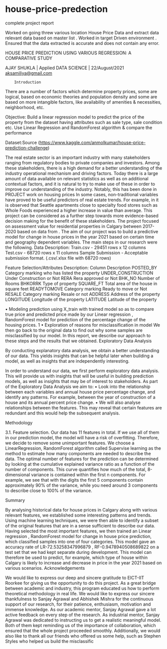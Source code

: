 # house-price-predection

complete project report 

Worked on going threw various location House Price Data and extract data relevant data based on master list . Worked in target Driven environment . Ensured that the data extracted is accurate and does not contain any error. 


	
	




HOUSE PRICE PREDICTION USING VARIOUS REGRESSION:
A COMPARATIVE STUDY



AJAY SHUKLA   |  Applied  DATA SCIENCE   |   22/August/2021
       aksamiliya@gmail.com
	 
		Introduction

There are a number of factors which determine property prices, some are logical, based on economic theories and population density and some are based on more intangible factors, like availability of amenities & necessities, neighborhood, etc.

Objective: Build a linear regression model to predict the price of the property from the dataset having attributes such as sale type, sale condition etc. Use Linear Regression and RandomForest algorithm & compare the performance

Dataset:Source (https://www.kaggle.com/anmolkumar/house-price-prediction-challenge)

The real estate sector is an important industry with many stakeholders ranging from regulatory bodies to private companies and investors. Among these stakeholders, there is a high demand for a better understanding of the industry operational mechanism and driving factors.
Today there is a large amount of data available on relevant statistics as well as on additional contextual factors, and it is natural to try to make use of these in order to improve our understanding of the industry. Notably, this has been done in PROJECT work  on housing prices 
In some cases, non-traditional variables have proved to be useful predictors of real estate trends. For example, in  it is observed that Seattle apartments close to specialty food stores such as Whole Foods experienced a higher increase in value than average.
This project can be considered as a further step towards more evidence-based decision making for the benefit of these stakeholders. The project focused on assessment value for residential properties in Calgary between 2017-2020 based on data from . The aim of our project was to build a predictive model for change in house prices in the year 2021 based on certain time and geography dependent variables. The main steps in our research were the following.
Data Description:
   Train.csv - 29451 rows x 12 columns
   Test.csv - 68720 rows x 11 columns
   Sample Submission - Acceptable submission format. (.csv/.xlsx file with 68720 rows)






Feature Selection/Attributes Description:
Column	Description
POSTED_BY	Category marking who has listed the property
UNDER_CONSTRUCTION	Under Construction or Not
RERA	Rera approved or Not
BHK_NO	Number of Rooms
BHKORRK	Type of property
SQUARE_FT	Total area of the house in square feet
READYTOMOVE	Category marking Ready to move or Not
RESALE	Category marking Resale or not
ADDRESS	Address of the property
LONGITUDE	Longitude of the property
LATITUDE	Latitude of the property



•	Modeling 
prediction using X_train with trained model so as to compare true price and predicted price made by our Linear regression , RandomForest model for prediction of the percentage change of the housing prices.
1
•	Exploration of reasons for misclassification in model
We then go back to the original data to find out why some samples are misclassified by our model.
In this report, we describe our approach to these steps and the results that we obtained.
Exploratory Data Analysis

By conducting explanatory data analysis, we obtain a better understanding of our data. This yields insights that can be helpful later when building a model, as well as insights that are independently interesting.

In order to understand our data, we first perform exploratory data analysis. This will provide us with insights that will be useful in building prediction models, as well as insights that may be of interest to stakeholders. As part of the Exploratory Data Analysis we aim to:
•	Look into the relationship between each variables and annual house price percentage change, and identify any patterns. For example, between the year of construction of a house and its annual percent price change.
•	We will also analyse relationships between the features. This may reveal that certain features are redundant and this would help the subsequent analysis.

Methodology

3.1. Feature selection. Our data has 11 features in total. If we use all of them in our prediction model, the model will have a risk of overfitting. Therefore, we decide to remove some unimportant features. We choose a LinearRegression, RandomForest algorithm called Supervise learning as the method to estimate how many components are needed to describe the data. The optimal number of features for the prediction can be determined by looking at the cumulative explained variance ratio as a function of the number of components.
This curve quantifies how much of the total, 8-dimensional variance is contained within the first n components. For example, we see that with the digits the first 5 components contain approximately 90% of the variance, while you need around 3 components to describe close to 100% of the variance.

	

Summary

By analysing historical data for house prices in Calgary along with various relevant features, we established some interesting patterns and trends. Using machine learning techniques, we were then able to identify a subset of the original features that are in a sense sufficient to describe our data.
Having selected the most important features, we then trained an Linear regression , RandomForest model for change in house price prediction, which classified samples into one of four categories. This model gave an accuracy rate of LR-72.53258347996879 , RF-0.9478940508689822
 on a test set that we had kept separate during development. This model can therefore be used to predict, for example, which type of house within Calgary is likely to increase and decrease in price in the year 2021 based on various scenarios.
                              Acknowledgements

We would like to express our deep and sincere gratitude to EICT-IIT Roorkee for giving us the opportunity to do this project. As a great bridge between academic and industry, this program educated us how to perform theoretical methodology in real life.
We would like to express our sincere thankfulness to Sanjay Agrawal and Abhishek Mishra for the continuous support of our research, for their patience, enthusiasm, motivation and immense knowledge. As our academic mentor, Sanjay Agrawal gave a lot active feedback on every step of the research. As industrial mentor, Sanjay Agrawal was dedicated to instructing us to get a realistic meaningful model. Both of them kept reminding us of the importance of collaboration, which ensured that the whole project proceeded smoothly.
Additionally, we would also like to thank all our friends who offered us some help, such as Stephen Styles who helped us build the misclassific 
